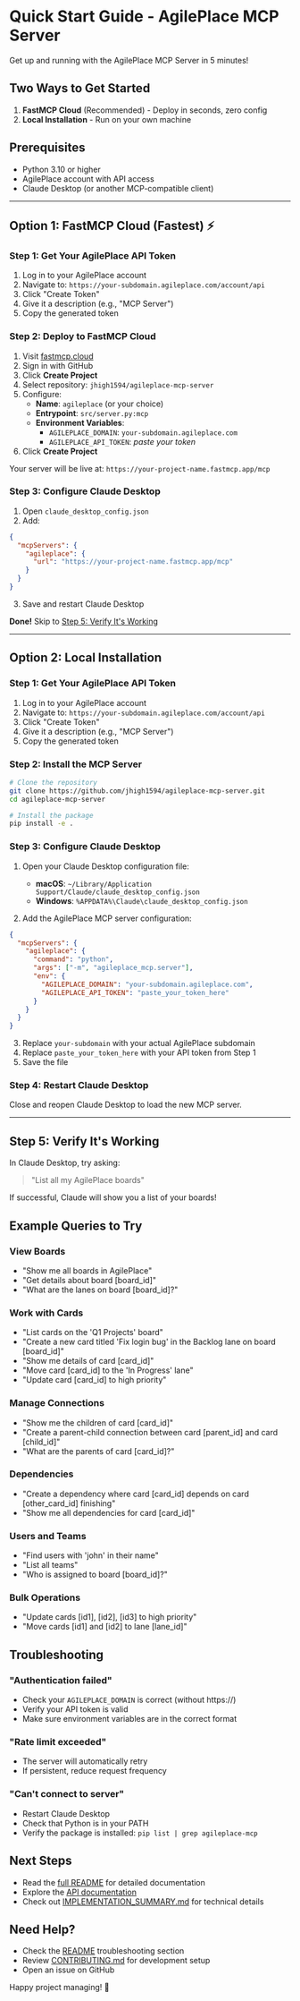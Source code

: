 # Quick Start Guide - AgilePlace MCP Server

Get up and running with the AgilePlace MCP Server in 5 minutes!

## Two Ways to Get Started

1. **FastMCP Cloud** (Recommended) - Deploy in seconds, zero config
2. **Local Installation** - Run on your own machine

## Prerequisites

- Python 3.10 or higher
- AgilePlace account with API access
- Claude Desktop (or another MCP-compatible client)

---

## Option 1: FastMCP Cloud (Fastest) ⚡

### Step 1: Get Your AgilePlace API Token

1. Log in to your AgilePlace account
2. Navigate to: `https://your-subdomain.agileplace.com/account/api`
3. Click "Create Token"
4. Give it a description (e.g., "MCP Server")
5. Copy the generated token

### Step 2: Deploy to FastMCP Cloud

1. Visit [fastmcp.cloud](https://fastmcp.cloud)
2. Sign in with GitHub
3. Click **Create Project**
4. Select repository: `jhigh1594/agileplace-mcp-server`
5. Configure:
   - **Name**: `agileplace` (or your choice)
   - **Entrypoint**: `src/server.py:mcp`
   - **Environment Variables**:
     - `AGILEPLACE_DOMAIN`: `your-subdomain.agileplace.com`
     - `AGILEPLACE_API_TOKEN`: *paste your token*
6. Click **Create Project**

Your server will be live at: `https://your-project-name.fastmcp.app/mcp`

### Step 3: Configure Claude Desktop

1. Open `claude_desktop_config.json`
2. Add:

```json
{
  "mcpServers": {
    "agileplace": {
      "url": "https://your-project-name.fastmcp.app/mcp"
    }
  }
}
```

3. Save and restart Claude Desktop

**Done!** Skip to [Step 5: Verify It's Working](#step-5-verify-its-working)

---

## Option 2: Local Installation

### Step 1: Get Your AgilePlace API Token

1. Log in to your AgilePlace account
2. Navigate to: `https://your-subdomain.agileplace.com/account/api`
3. Click "Create Token"
4. Give it a description (e.g., "MCP Server")
5. Copy the generated token

### Step 2: Install the MCP Server

```bash
# Clone the repository
git clone https://github.com/jhigh1594/agileplace-mcp-server.git
cd agileplace-mcp-server

# Install the package
pip install -e .
```

### Step 3: Configure Claude Desktop

1. Open your Claude Desktop configuration file:
   - **macOS**: `~/Library/Application Support/Claude/claude_desktop_config.json`
   - **Windows**: `%APPDATA%\Claude\claude_desktop_config.json`

2. Add the AgilePlace MCP server configuration:

```json
{
  "mcpServers": {
    "agileplace": {
      "command": "python",
      "args": ["-m", "agileplace_mcp.server"],
      "env": {
        "AGILEPLACE_DOMAIN": "your-subdomain.agileplace.com",
        "AGILEPLACE_API_TOKEN": "paste_your_token_here"
      }
    }
  }
}
```

3. Replace `your-subdomain` with your actual AgilePlace subdomain
4. Replace `paste_your_token_here` with your API token from Step 1
5. Save the file

### Step 4: Restart Claude Desktop

Close and reopen Claude Desktop to load the new MCP server.

---

## Step 5: Verify It's Working

In Claude Desktop, try asking:

> "List all my AgilePlace boards"

If successful, Claude will show you a list of your boards!

## Example Queries to Try

### View Boards
- "Show me all boards in AgilePlace"
- "Get details about board [board_id]"
- "What are the lanes on board [board_id]?"

### Work with Cards
- "List cards on the 'Q1 Projects' board"
- "Create a new card titled 'Fix login bug' in the Backlog lane on board [board_id]"
- "Show me details of card [card_id]"
- "Move card [card_id] to the 'In Progress' lane"
- "Update card [card_id] to high priority"

### Manage Connections
- "Show me the children of card [card_id]"
- "Create a parent-child connection between card [parent_id] and card [child_id]"
- "What are the parents of card [card_id]?"

### Dependencies
- "Create a dependency where card [card_id] depends on card [other_card_id] finishing"
- "Show me all dependencies for card [card_id]"

### Users and Teams
- "Find users with 'john' in their name"
- "List all teams"
- "Who is assigned to board [board_id]?"

### Bulk Operations
- "Update cards [id1], [id2], [id3] to high priority"
- "Move cards [id1] and [id2] to lane [lane_id]"

## Troubleshooting

### "Authentication failed"
- Check your `AGILEPLACE_DOMAIN` is correct (without https://)
- Verify your API token is valid
- Make sure environment variables are in the correct format

### "Rate limit exceeded"
- The server will automatically retry
- If persistent, reduce request frequency

### "Can't connect to server"
- Restart Claude Desktop
- Check that Python is in your PATH
- Verify the package is installed: `pip list | grep agileplace-mcp`

## Next Steps

- Read the [full README](README.md) for detailed documentation
- Explore the [API documentation](https://success.planview.com/Planview_AgilePlace/API)
- Check out [IMPLEMENTATION_SUMMARY.md](IMPLEMENTATION_SUMMARY.md) for technical details

## Need Help?

- Check the [README](README.md) troubleshooting section
- Review [CONTRIBUTING.md](CONTRIBUTING.md) for development setup
- Open an issue on GitHub

Happy project managing! 🚀

